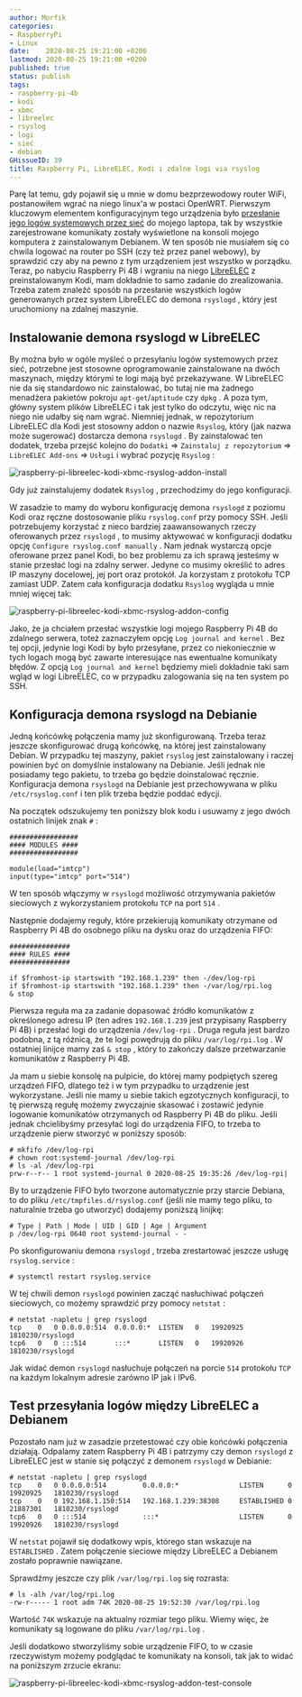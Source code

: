 ```yaml
---
author: Morfik
categories:
- RaspberryPi
- Linux
date:    2020-08-25 19:21:00 +0200
lastmod: 2020-08-25 19:21:00 +0200
published: true
status: publish
tags:
- raspberry-pi-4b
- kodi
- xbmc
- libreelec
- rsyslog
- logi
- sieć
- debian
GHissueID: 39
title: Raspberry Pi, LibreELEC, Kodi i zdalne logi via rsyslog
---
```


Parę lat temu, gdy pojawił się u mnie w domu bezprzewodowy router WiFi, postanowiłem wgrać na niego
linux'a w postaci OpenWRT. Pierwszym kluczowym elementem konfiguracyjnym tego urządzenia było
[przesłanie jego logów systemowych przez sieć][1] do mojego laptopa, tak by wszystkie
zarejestrowane komunikaty zostały wyświetlone na konsoli mojego komputera z zainstalowanym Debianem.
W ten sposób nie musiałem się co chwila logować na router po SSH (czy też przez panel webowy), by
sprawdzić czy aby na pewno z tym urządzeniem jest wszystko w porządku. Teraz, po nabyciu Raspberry
Pi 4B i wgraniu na niego [LibreELEC][2] z preinstalowanym Kodi, mam dokładnie to samo zadanie do
zrealizowania. Trzeba zatem znaleźć sposób na przesłanie wszystkich logów generowanych przez system
LibreELEC do demona `rsyslogd` , który jest uruchomiony na zdalnej maszynie.

<!--more-->
## Instalowanie demona rsyslogd w LibreELEC

By można było w ogóle myśleć o przesyłaniu logów systemowych przez sieć, potrzebne jest stosowne
oprogramowanie zainstalowane na dwóch maszynach, między którymi te logi mają być przekazywane. W
LibreELEC nie da się standardowo nic zainstalować, bo tutaj nie ma żadnego menadżera pakietów
pokroju `apt-get`/`aptitude` czy `dpkg` . A poza tym, główny system plików LibreELEC i tak jest
tylko do odczytu, więc nic na niego nie udałby się nam wgrać. Niemniej jednak, w repozytorium
LibreELEC dla Kodi jest stosowny addon o nazwie `Rsyslog`, który (jak nazwa może sugerować)
dostarcza demona `rsyslogd` . By zainstalować ten dodatek, trzeba przejść kolejno do `Dodatki` =>
`Zainstaluj z repozytorium` => `LibreELEC Add-ons` => `Usługi` i wybrać pozycję `Rsyslog` :

![raspberry-pi-libreelec-kodi-xbmc-rsyslog-addon-install](/img/2020/08/001-raspberry-pi-libreelec-kodi-xbmc-rsyslog-addon-install.png#huge)

Gdy już zainstalujemy dodatek `Rsyslog` , przechodzimy do jego konfiguracji.

W zasadzie to mamy do wyboru konfigurację demona `rsyslogd` z poziomu Kodi oraz ręczne dostosowanie
pliku `rsyslog.conf` przy pomocy SSH. Jeśli potrzebujemy korzystać z nieco bardziej zaawansowanych
rzeczy oferowanych przez `rsyslogd` , to musimy aktywować w konfiguracji dodatku opcję `Configure
rsyslog.conf manually` . Nam jednak wystarczą opcje oferowane przez panel Kodi, bo bez problemu za
ich sprawą jesteśmy w stanie przesłać logi na zdalny serwer. Jedyne co musimy określić to adres IP
maszyny docelowej, jej port oraz protokół. Ja korzystam z protokołu TCP zamiast UDP. Zatem cała
konfiguracja dodatku `Rsyslog` wygląda u mnie mniej więcej tak:

![raspberry-pi-libreelec-kodi-xbmc-rsyslog-addon-config](/img/2020/08/002-raspberry-pi-libreelec-kodi-xbmc-rsyslog-addon-config.png#huge)

Jako, że ja chciałem przesłać wszystkie logi mojego Raspberry Pi 4B do zdalnego serwera, toteż
zaznaczyłem opcję `Log journal and kernel` . Bez tej opcji, jedynie logi Kodi by było przesyłane,
przez co niekoniecznie w tych logach mogą być zawarte interesujące nas ewentualne komunikaty błędów.
Z opcją `Log journal and kernel` będziemy mieli dokładnie taki sam wgląd w logi LibreELEC, co w
przypadku zalogowania się na ten system po SSH.

## Konfiguracja demona rsyslogd na Debianie

Jedną końcówkę połączenia mamy już skonfigurowaną. Trzeba teraz jeszcze skonfigurować drugą
końcówkę, na której jest zainstalowany Debian. W przypadku tej maszyny, pakiet `rsyslog` jest
zainstalowany i raczej powinien być on domyślnie instalowany na Debianie. Jeśli jednak nie
posiadamy tego pakietu, to trzeba go będzie doinstalować ręcznie. Konfiguracja demona `rsyslogd` na
Debianie jest przechowywana w pliku `/etc/rsyslog.conf` i ten  plik trzeba będzie poddać edycji.

Na początek odszukujemy ten poniższy blok kodu i usuwamy z jego dwóch ostatnich linijek znak `#` :

    #################
    #### MODULES ####
    #################

    module(load="imtcp")
    input(type="imtcp" port="514")

W ten sposób włączymy w `rsyslogd` możliwość otrzymywania pakietów sieciowych z wykorzystaniem
protokołu `TCP` na port `514` .

Następnie dodajemy reguły, które przekierują komunikaty otrzymane od Raspberry Pi 4B do osobnego
pliku na dysku oraz do urządzenia FIFO:

    ###############
    #### RULES ####
    ###############

    if $fromhost-ip startswith "192.168.1.239" then -/dev/log-rpi
    if $fromhost-ip startswith "192.168.1.239" then -/var/log/rpi.log
    & stop

Pierwsza reguła ma za zadanie dopasować źródło komunikatów z określonego adresu IP (ten adres
`192.168.1.239` jest przypisany Raspberry Pi 4B) i przesłać logi do urządzenia `/dev/log-rpi` .
Druga reguła jest bardzo podobna, z tą różnicą, że te logi powędrują do pliku `/var/log/rpi.log` .
W ostatniej linijce mamy zaś `& stop` , który to zakończy dalsze przetwarzanie komunikatów z
Raspberry Pi 4B.

Ja mam u siebie konsolę na pulpicie, do której mamy podpiętych szereg urządzeń FIFO, dlatego też i
w tym przypadku to urządzenie jest wykorzystane. Jeśli nie mamy u siebie takich egzotycznych
konfiguracji, to tę pierwszą regułę możemy zwyczajnie skasować i zostawić jedynie logowanie
komunikatów otrzymanych od Raspberry Pi 4B do pliku. Jeśli jednak chcielibyśmy przesyłać logi do
urządzenia FIFO, to trzeba to urządzenie pierw stworzyć w poniższy sposób:

    # mkfifo /dev/log-rpi
    # chown root:systemd-journal /dev/log-rpi
    # ls -al /dev/log-rpi
    prw-r--r-- 1 root systemd-journal 0 2020-08-25 19:35:26 /dev/log-rpi|

By to urządzenie FIFO było tworzone automatycznie przy starcie Debiana, to do pliku
`/etc/tmpfiles.d/rsyslog.conf` (jeśli nie mamy tego pliku, to naturalnie trzeba go utworzyć)
dodajemy poniższą linijkę:

    # Type | Path | Mode | UID | GID | Age | Argument
    p /dev/log-rpi 0640 root systemd-journal - -

Po skonfigurowaniu demona `rsyslogd` , trzeba zrestartować jeszcze usługę `rsyslog.service` :

    # systemctl restart rsyslog.service

W tej chwili demon `rsyslogd` powinien zacząć nasłuchiwać połączeń sieciowych, co możemy sprawdzić
przy pomocy `netstat` :

    # netstat -napletu | grep rsyslogd
    tcp    0   0 0.0.0.0:514  0.0.0.0:*  LISTEN   0   19920925   1810230/rsyslogd
    tcp6   0   0 :::514       :::*       LISTEN   0   19920926   1810230/rsyslogd

Jak widać demon `rsyslogd` nasłuchuje połączeń na porcie `514` protokołu `TCP` na każdym lokalnym
adresie zarówno IP jak i IPv6.

## Test przesyłania logów między LibreELEC a Debianem

Pozostało nam już w zasadzie przetestować czy obie końcówki połączenia działają. Odpalamy zatem
Raspberry Pi 4B i patrzymy czy demon `rsyslogd` z LibreELEC jest w stanie się połączyć z demonem
`rsyslogd` w Debianie:

    # netstat -napletu | grep rsyslogd
    tcp    0   0 0.0.0.0:514         0.0.0.0:*               LISTEN      0   19920925   1810230/rsyslogd
    tcp    0   0 192.168.1.150:514   192.168.1.239:38308     ESTABLISHED 0   21887301   1810230/rsyslogd
    tcp6   0   0 :::514              :::*                    LISTEN      0   19920926   1810230/rsyslogd

W `netstat` pojawił się dodatkowy wpis, którego stan wskazuje na `ESTABLISHED` . Zatem połączenie
sieciowe między LibreELEC a Debianem zostało poprawnie nawiązane.

Sprawdźmy jeszcze czy plik `/var/log/rpi.log` się rozrasta:

    # ls -alh /var/log/rpi.log
    -rw-r----- 1 root adm 74K 2020-08-25 19:52:30 /var/log/rpi.log

Wartość `74K` wskazuje na aktualny rozmiar tego pliku. Wiemy więc, że komunikaty są logowane do
pliku `/var/log/rpi.log` .

Jeśli dodatkowo stworzyliśmy sobie urządzenie FIFO, to w czasie rzeczywistym możemy podglądać te
komunikaty na konsoli, tak jak to widać na poniższym zrzucie ekranu:

![raspberry-pi-libreelec-kodi-xbmc-rsyslog-addon-test-console](/img/2020/08/003-raspberry-pi-libreelec-kodi-xbmc-rsyslog-addon-test-console.jpg#huge)


[1]: /post/logread-czyli-system-logowania-w-openwrt/
[2]: https://libreelec.tv/
